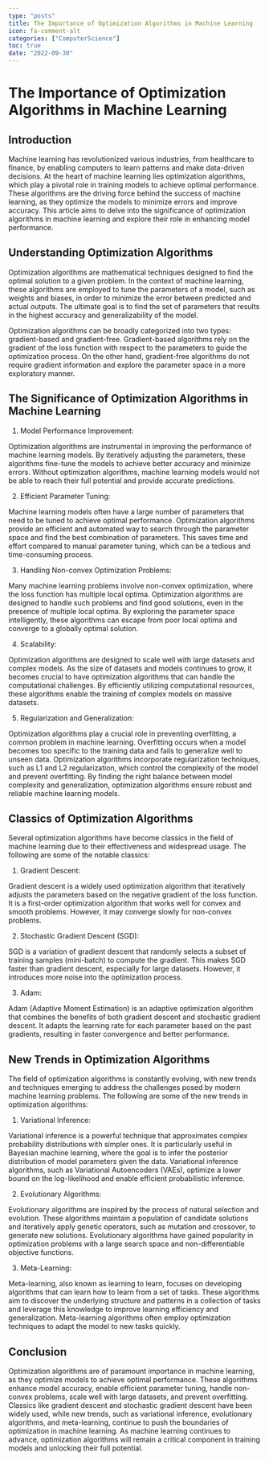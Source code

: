 ```yaml
---
type: "posts"
title: The Importance of Optimization Algorithms in Machine Learning
icon: fa-comment-alt
categories: ["ComputerScience"]
toc: true
date: "2022-09-30"
---
```




# The Importance of Optimization Algorithms in Machine Learning

## Introduction

Machine learning has revolutionized various industries, from healthcare to finance, by enabling computers to learn patterns and make data-driven decisions. At the heart of machine learning lies optimization algorithms, which play a pivotal role in training models to achieve optimal performance. These algorithms are the driving force behind the success of machine learning, as they optimize the models to minimize errors and improve accuracy. This article aims to delve into the significance of optimization algorithms in machine learning and explore their role in enhancing model performance.

## Understanding Optimization Algorithms

Optimization algorithms are mathematical techniques designed to find the optimal solution to a given problem. In the context of machine learning, these algorithms are employed to tune the parameters of a model, such as weights and biases, in order to minimize the error between predicted and actual outputs. The ultimate goal is to find the set of parameters that results in the highest accuracy and generalizability of the model.

Optimization algorithms can be broadly categorized into two types: gradient-based and gradient-free. Gradient-based algorithms rely on the gradient of the loss function with respect to the parameters to guide the optimization process. On the other hand, gradient-free algorithms do not require gradient information and explore the parameter space in a more exploratory manner.

## The Significance of Optimization Algorithms in Machine Learning

1. Model Performance Improvement:

Optimization algorithms are instrumental in improving the performance of machine learning models. By iteratively adjusting the parameters, these algorithms fine-tune the models to achieve better accuracy and minimize errors. Without optimization algorithms, machine learning models would not be able to reach their full potential and provide accurate predictions.

2. Efficient Parameter Tuning:

Machine learning models often have a large number of parameters that need to be tuned to achieve optimal performance. Optimization algorithms provide an efficient and automated way to search through the parameter space and find the best combination of parameters. This saves time and effort compared to manual parameter tuning, which can be a tedious and time-consuming process.

3. Handling Non-convex Optimization Problems:

Many machine learning problems involve non-convex optimization, where the loss function has multiple local optima. Optimization algorithms are designed to handle such problems and find good solutions, even in the presence of multiple local optima. By exploring the parameter space intelligently, these algorithms can escape from poor local optima and converge to a globally optimal solution.

4. Scalability:

Optimization algorithms are designed to scale well with large datasets and complex models. As the size of datasets and models continues to grow, it becomes crucial to have optimization algorithms that can handle the computational challenges. By efficiently utilizing computational resources, these algorithms enable the training of complex models on massive datasets.

5. Regularization and Generalization:

Optimization algorithms play a crucial role in preventing overfitting, a common problem in machine learning. Overfitting occurs when a model becomes too specific to the training data and fails to generalize well to unseen data. Optimization algorithms incorporate regularization techniques, such as L1 and L2 regularization, which control the complexity of the model and prevent overfitting. By finding the right balance between model complexity and generalization, optimization algorithms ensure robust and reliable machine learning models.

## Classics of Optimization Algorithms

Several optimization algorithms have become classics in the field of machine learning due to their effectiveness and widespread usage. The following are some of the notable classics:

1. Gradient Descent:

Gradient descent is a widely used optimization algorithm that iteratively adjusts the parameters based on the negative gradient of the loss function. It is a first-order optimization algorithm that works well for convex and smooth problems. However, it may converge slowly for non-convex problems.

2. Stochastic Gradient Descent (SGD):

SGD is a variation of gradient descent that randomly selects a subset of training samples (mini-batch) to compute the gradient. This makes SGD faster than gradient descent, especially for large datasets. However, it introduces more noise into the optimization process.

3. Adam:

Adam (Adaptive Moment Estimation) is an adaptive optimization algorithm that combines the benefits of both gradient descent and stochastic gradient descent. It adapts the learning rate for each parameter based on the past gradients, resulting in faster convergence and better performance.

## New Trends in Optimization Algorithms

The field of optimization algorithms is constantly evolving, with new trends and techniques emerging to address the challenges posed by modern machine learning problems. The following are some of the new trends in optimization algorithms:

1. Variational Inference:

Variational inference is a powerful technique that approximates complex probability distributions with simpler ones. It is particularly useful in Bayesian machine learning, where the goal is to infer the posterior distribution of model parameters given the data. Variational inference algorithms, such as Variational Autoencoders (VAEs), optimize a lower bound on the log-likelihood and enable efficient probabilistic inference.

2. Evolutionary Algorithms:

Evolutionary algorithms are inspired by the process of natural selection and evolution. These algorithms maintain a population of candidate solutions and iteratively apply genetic operators, such as mutation and crossover, to generate new solutions. Evolutionary algorithms have gained popularity in optimization problems with a large search space and non-differentiable objective functions.

3. Meta-Learning:

Meta-learning, also known as learning to learn, focuses on developing algorithms that can learn how to learn from a set of tasks. These algorithms aim to discover the underlying structure and patterns in a collection of tasks and leverage this knowledge to improve learning efficiency and generalization. Meta-learning algorithms often employ optimization techniques to adapt the model to new tasks quickly.

## Conclusion

Optimization algorithms are of paramount importance in machine learning, as they optimize models to achieve optimal performance. These algorithms enhance model accuracy, enable efficient parameter tuning, handle non-convex problems, scale well with large datasets, and prevent overfitting. Classics like gradient descent and stochastic gradient descent have been widely used, while new trends, such as variational inference, evolutionary algorithms, and meta-learning, continue to push the boundaries of optimization in machine learning. As machine learning continues to advance, optimization algorithms will remain a critical component in training models and unlocking their full potential.